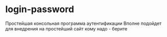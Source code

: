 # login-password

Простейшая консольная программа аутентификации
Вполне подойдет для внедрения на простейший сайт
кому надо - берите